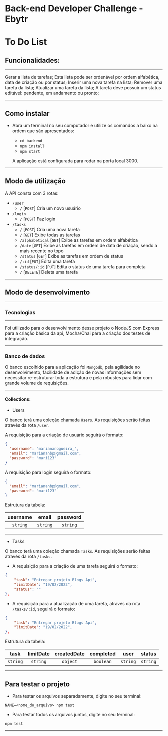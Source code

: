 # Back-end Developer Challenge - Ebytr

# To Do List

## Funcionalidades:

---

Gerar a lista de tarefas;
Esta lista pode ser ordenável por ordem alfabética, data de criação ou por status;
Inserir uma nova tarefa na lista;
Remover uma tarefa da lista;
Atualizar uma tarefa da lista;
A tarefa deve possuir um status editável: pendente, em andamento ou pronto;

---

## Como instalar

* Abra um terminal no seu computador e utilize os comandos a baixo na ordem que são apresentados:

  * `cd backend`
  * `npm install`
  * `npm start`

  A aplicação está configurada para rodar na porta local 3000.

---

## Modo de utilização

A API consta com 3 rotas: 
* `/user`
  * `/` [`POST`]  Cria um novo usuário
* `/login`
  * `/` [`POST`]  Faz login
* `/tasks`
  * `/` [`POST`]  Cria uma nova tarefa
  * `/` [`GET`] Exibe todas as tarefas
  * `/alphabetical` [`GET`] Exibe as tarefas em ordem alfabética
  * `/date` [`GET`] Exibe as tarefas em ordem de data de criação, sendo a mais recente no topo
  * `/status` [`GET`]  Exibe as tarefas em ordem de status
  * `/:id` [`PUT`] Edita uma tarefa
  * `/status/:id` [`PUT`] Edita o status de uma tarefa para completa
  * `/` [`DELETE`] Deleta uma tarefa

---

## Modo de desenvolvimento

---

### Tecnologias

---

Foi utilizado para o desenvolvimento desse projeto o NodeJS com Express para a criação básica da api, Mocha/Chai para a criação dos testes de integração.

---

### Banco de dados

O banco escolhido para a aplicação foi `Mongodb`, pela agilidade no desenvolvimento, facilidade de adição de novas informações sem necessitar re-estruturar toda a estrutura e pela robustes para lidar com grande volume de requisições.

---

#### Collections:

* Users

O banco terá uma coleção chamada `Users`.
As requisições serão feitas através da rota `/user`.

A requisição para a criação de usuário seguirá o formato:

```json
{
  "username": "mariananogueira_",
  "email": "mariananbp@gmail.com",
  "password": "mari123"
}
```

A requisição para login seguirá o formato:

```json
{
  "email": "mariananbp@gmail.com",
  "password": "mari123"
}
```

Estrutura da tabela:

|   username   |  email   |  password   |
| :----------: | :------: | :---------: |
|   `string`   | `string` |   `string`  |

---

* Tasks

O banco terá uma coleção chamada `Tasks`.
As requisições serão feitas através da rota `/tasks`.

- A requisição para a criação de uma tarefa seguirá o formato:

```json
{
    "task": "Entregar projeto Blogs Api",
    "limitDate": "19/02/2022",
    "status": ""
},
```
- A requisição para a atualização de uma tarefa, através da rota `/tasks/:id`, seguirá o formato:

```json
{
    "task": "Entregar projeto Blogs Api",
    "limitDate": "19/02/2022",
},
```

Estrutura da tabela:

|   task   |  limitDate   |  createdDate   |  completed  |   user    |  status   |
| :------: | :----------: | :------------: | :---------: | :-------: | :-------: |
| `string` |   `string`   |    `object`    |   `boolean` |  `string` |  `string` |


---

## Para testar o projeto

- Para testar os arquivos separadamente, digite no seu terminal:

`NAME=<nome_do_arquivo> npm test`

- Para testar todos os arquivos juntos, digite no seu terminal:

`npm test`

---